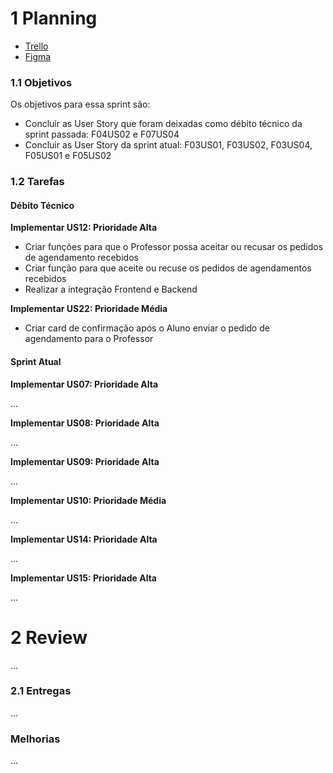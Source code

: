 # 1 Planning

- [Trello](https://trello.com/b/KqnlhBTh/kanban-quadro-modelo)
- [Figma](https://www.figma.com/file/50Nh7t2RpgmlKLskJfMJsf/IStudent?node-id=0%3A1)

### 1.1 Objetivos

Os objetivos para essa sprint são:

- Concluir as User Story que foram deixadas como débito técnico da sprint passada: F04US02 e F07US04
- Concluir as User Story da sprint atual: F03US01, F03US02, F03US04, F05US01 e F05US02

### 1.2 Tarefas

#### Débito Técnico

**Implementar US12: Prioridade Alta**

- Criar funções para que o Professor possa aceitar ou recusar os pedidos de agendamento recebidos
- Criar função para que aceite ou recuse os pedidos de agendamentos recebidos
- Realizar a integração Frontend e Backend

**Implementar US22: Prioridade Média**

- Criar card de confirmação após o Aluno enviar o pedido de agendamento para o Professor

#### Sprint Atual

**Implementar US07: Prioridade Alta**

...

**Implementar US08: Prioridade Alta**

...

**Implementar US09: Prioridade Alta**

...

**Implementar US10: Prioridade Média**

...

**Implementar US14: Prioridade Alta**

...

**Implementar US15: Prioridade Alta**

...

# 2 Review

...

### 2.1 Entregas

...

### Melhorias

...
